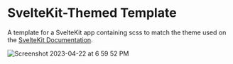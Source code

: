 # SvelteKit-Themed Template

A template for a SvelteKit app containing scss to match the theme used on the [SvelteKit Documentation](https://kit.svelte.dev/docs/introduction).

![Screenshot 2023-04-22 at 6 59 52 PM](https://user-images.githubusercontent.com/20162718/233815363-ef202c64-e30b-45bb-b17a-bc116100bd23.png)
